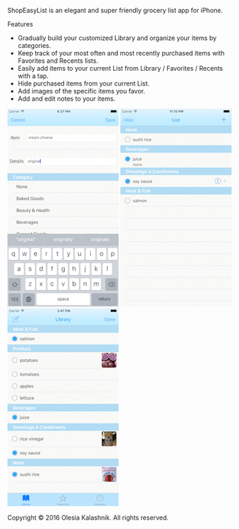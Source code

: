 ShopEasyList is an elegant and super friendly grocery list app for iPhone.

Features
- Gradually build your customized Library and organize your items by categories.
- Keep track of your most often and most recently purchased items with Favorites and Recents lists.
- Easily add items to your current List from Library / Favorites / Recents with a tap. 
- Hide purchased items from your current List.
- Add images of the specific items you favor.
- Add and edit notes to your items.

![Alt text](https://github.com/olesiaKalashnik/ShopEasyList/blob/master/Compose_small.png)
![Alt text](https://github.com/olesiaKalashnik/ShopEasyList/blob/master/List_small.png)
![Alt text](https://github.com/olesiaKalashnik/ShopEasyList/blob/master/Library_small.png)

Copyright © 2016 Olesia Kalashnik. All rights reserved.
